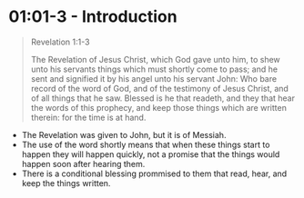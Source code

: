 # 01:01-3 - Introduction

> Revelation 1:1-3
> 
> The Revelation of Jesus Christ, which God gave unto him, to shew unto his servants things which must shortly come to pass; and he sent and signified it by his angel unto his servant John: Who bare record of the word of God, and of the testimony of Jesus Christ, and of all things that he saw. Blessed is he that readeth, and they that hear the words of this prophecy, and keep those things which are written therein: for the time is at hand.

-   The Revelation was given to John, but it is of Messiah.
-   The use of the word shortly means that when these things start to happen they will happen quickly, not a promise that the things would happen soon after hearing them.
-   There is a conditional blessing prommised to them that read, hear, and keep the things written.
